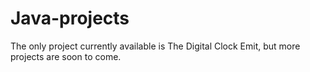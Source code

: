 # Java-projects
The only project currently available is The Digital Clock Emit, but more projects are soon to come.
